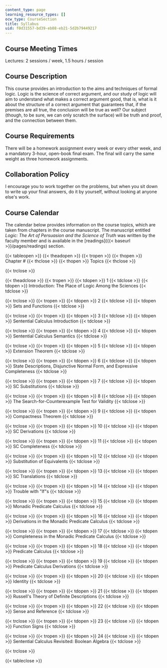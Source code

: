 ```yaml
---
content_type: page
learning_resource_types: []
ocw_type: CourseSection
title: Syllabus
uid: f0d31557-bd39-eb08-eb21-5d2b79449217
---
```


Course Meeting Times
--------------------

Lectures: 2 sessions / week, 1.5 hours / session

Course Description
------------------

This course provides an introduction to the aims and techniques of formal logic. Logic is the science of correct argument, and our study of logic will aim to understand what makes a correct argument good, that is, what is it about the structure of a correct argument that guarantees that, if the premises are all true, the conclusion will be true as well? Our subject (though, to be sure, we can only scratch the surface) will be truth and proof, and the connection between them.

Course Requirements
-------------------

There will be a homework assignment every week or every other week, and a mandatory 3-hour, open-book final exam. The final will carry the same weight as three homework assignments.

Collaboration Policy
--------------------

I encourage you to work together on the problems, but when you sit down to write up your final answers, do it by yourself, without looking at anyone else's work.

Course Calendar
---------------

The calendar below provides information on the course topics, which are taken from chapters in the course manuscript. The manuscript entitled _Logic: The Art of Persuasion and the Science of Truth_ was written by the faculty member and is available in the [readings]({{< baseurl >}}/pages/readings) section.

{{< tableopen >}}
{{< theadopen >}}
{{< tropen >}}
{{< thopen >}}
Chapter #
{{< thclose >}}
{{< thopen >}}
Topics
{{< thclose >}}

{{< trclose >}}

{{< theadclose >}}
{{< tropen >}}
{{< tdopen >}}
1
{{< tdclose >}}
{{< tdopen >}}
Introduction: The Place of Logic Among the Sciences
{{< tdclose >}}

{{< trclose >}}
{{< tropen >}}
{{< tdopen >}}
2
{{< tdclose >}}
{{< tdopen >}}
Sets and Functions
{{< tdclose >}}

{{< trclose >}}
{{< tropen >}}
{{< tdopen >}}
3
{{< tdclose >}}
{{< tdopen >}}
Sentential Calculus Introduction
{{< tdclose >}}

{{< trclose >}}
{{< tropen >}}
{{< tdopen >}}
4
{{< tdclose >}}
{{< tdopen >}}
Sentential Calculus Semantics
{{< tdclose >}}

{{< trclose >}}
{{< tropen >}}
{{< tdopen >}}
5
{{< tdclose >}}
{{< tdopen >}}
Extension Theorem
{{< tdclose >}}

{{< trclose >}}
{{< tropen >}}
{{< tdopen >}}
6
{{< tdclose >}}
{{< tdopen >}}
State Descriptions, Disjunctive Normal Form, and Expressive Completeness
{{< tdclose >}}

{{< trclose >}}
{{< tropen >}}
{{< tdopen >}}
7
{{< tdclose >}}
{{< tdopen >}}
SC Substitutions
{{< tdclose >}}

{{< trclose >}}
{{< tropen >}}
{{< tdopen >}}
8
{{< tdclose >}}
{{< tdopen >}}
The Search-for-Counterexample Test for Validity
{{< tdclose >}}

{{< trclose >}}
{{< tropen >}}
{{< tdopen >}}
9
{{< tdclose >}}
{{< tdopen >}}
Compactness Theorem
{{< tdclose >}}

{{< trclose >}}
{{< tropen >}}
{{< tdopen >}}
10
{{< tdclose >}}
{{< tdopen >}}
SC Derivations
{{< tdclose >}}

{{< trclose >}}
{{< tropen >}}
{{< tdopen >}}
11
{{< tdclose >}}
{{< tdopen >}}
SC Completeness
{{< tdclose >}}

{{< trclose >}}
{{< tropen >}}
{{< tdopen >}}
12
{{< tdclose >}}
{{< tdopen >}}
Substitution of Equivalents
{{< tdclose >}}

{{< trclose >}}
{{< tropen >}}
{{< tdopen >}}
13
{{< tdclose >}}
{{< tdopen >}}
SC Translations
{{< tdclose >}}

{{< trclose >}}
{{< tropen >}}
{{< tdopen >}}
14
{{< tdclose >}}
{{< tdopen >}}
Trouble with "If"s
{{< tdclose >}}

{{< trclose >}}
{{< tropen >}}
{{< tdopen >}}
15
{{< tdclose >}}
{{< tdopen >}}
Monadic Predicate Calculus
{{< tdclose >}}

{{< trclose >}}
{{< tropen >}}
{{< tdopen >}}
16
{{< tdclose >}}
{{< tdopen >}}
Derivations in the Monadic Predicate Calculus
{{< tdclose >}}

{{< trclose >}}
{{< tropen >}}
{{< tdopen >}}
17
{{< tdclose >}}
{{< tdopen >}}
Completeness in the Monadic Predicate Calculus
{{< tdclose >}}

{{< trclose >}}
{{< tropen >}}
{{< tdopen >}}
18
{{< tdclose >}}
{{< tdopen >}}
Predicate Calculus
{{< tdclose >}}

{{< trclose >}}
{{< tropen >}}
{{< tdopen >}}
19
{{< tdclose >}}
{{< tdopen >}}
Predicate Calculus Derivations
{{< tdclose >}}

{{< trclose >}}
{{< tropen >}}
{{< tdopen >}}
20
{{< tdclose >}}
{{< tdopen >}}
Identity
{{< tdclose >}}

{{< trclose >}}
{{< tropen >}}
{{< tdopen >}}
21
{{< tdclose >}}
{{< tdopen >}}
Russell's Theory of Definite Descriptions
{{< tdclose >}}

{{< trclose >}}
{{< tropen >}}
{{< tdopen >}}
22
{{< tdclose >}}
{{< tdopen >}}
Sense and Reference
{{< tdclose >}}

{{< trclose >}}
{{< tropen >}}
{{< tdopen >}}
23
{{< tdclose >}}
{{< tdopen >}}
Function Signs
{{< tdclose >}}

{{< trclose >}}
{{< tropen >}}
{{< tdopen >}}
24
{{< tdclose >}}
{{< tdopen >}}
Sentential Calculus Revisited: Boolean Algebra
{{< tdclose >}}

{{< trclose >}}

{{< tableclose >}}